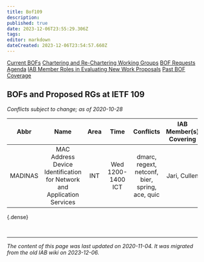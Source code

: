 ```yaml
---
title: Bof109
description: 
published: true
date: 2023-12-06T23:55:29.306Z
tags: 
editor: markdown
dateCreated: 2023-12-06T23:54:57.660Z
---
```


[Current BOFs](https://datatracker.ietf.org/wg/bofs/)
[Chartering and Re-Chartering Working Groups](https://datatracker.ietf.org/group/chartering/)
[BOF Requests](https://datatracker.ietf.org/doc/bof-requests)
[Agenda](https://datatracker.ietf.org/meeting/agenda/)
[IAB Member Roles in Evaluating New Work Proposals](https://www.iab.org/documents/correspondence-reports-documents/2012-2/iab-member-roles-in-evaluating-new-work-proposals/)
[Past BOF Coverage](/group/iab/Bof_Coverage)


## BOFs and Proposed RGs at IETF 109
*Conflicts subject to change; as of 2020-10-28*

| **Abbr** |                                **Name**                                | **Area** |      **Time**     |                  **Conflicts**                  | **IAB Member(s) Covering** | **IAB Shepherd** |
|:--------:|:----------------------------------------------------------------------:|:--------:|:-----------------:|:-----------------------------------------------:|:--------------------------:|:----------------:|
| MADINAS  | MAC Address Device Identification for Network and Application Services | INT      | Wed 1200-1400 ICT | dmarc, regext, netconf, bier, spring, ace, quic | Jari, Cullen               |                  |
{.dense}



&nbsp;
&nbsp;
&nbsp;

---

*The content of this page was last updated on 2020-11-04. It was migrated from the old IAB wiki on 2023-12-06.*